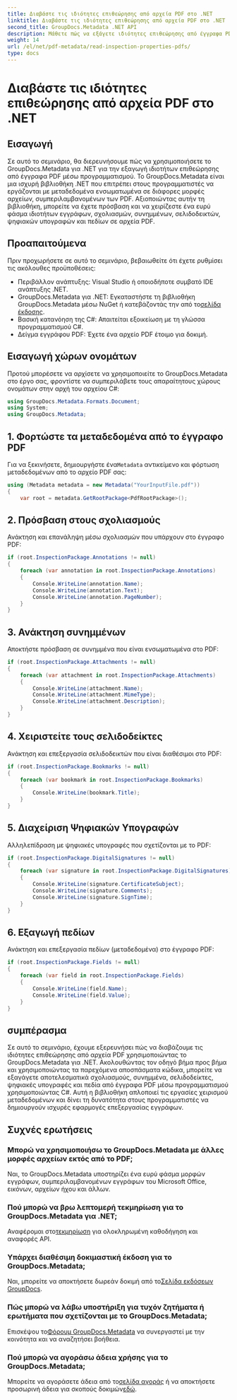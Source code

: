 ```yaml
---
title: Διαβάστε τις ιδιότητες επιθεώρησης από αρχεία PDF στο .NET
linktitle: Διαβάστε τις ιδιότητες επιθεώρησης από αρχεία PDF στο .NET
second_title: GroupDocs.Metadata .NET API
description: Μάθετε πώς να εξάγετε ιδιότητες επιθεώρησης από έγγραφα PDF χρησιμοποιώντας το GroupDocs.Metadata για .NET. Εξερευνήστε σχολιασμούς, συνημμένα και πολλά άλλα.
weight: 14
url: /el/net/pdf-metadata/read-inspection-properties-pdfs/
type: docs
---
```

# Διαβάστε τις ιδιότητες επιθεώρησης από αρχεία PDF στο .NET

## Εισαγωγή
Σε αυτό το σεμινάριο, θα διερευνήσουμε πώς να χρησιμοποιήσετε το GroupDocs.Metadata για .NET για την εξαγωγή ιδιοτήτων επιθεώρησης από έγγραφα PDF μέσω προγραμματισμού. Το GroupDocs.Metadata είναι μια ισχυρή βιβλιοθήκη .NET που επιτρέπει στους προγραμματιστές να εργάζονται με μεταδεδομένα ενσωματωμένα σε διάφορες μορφές αρχείων, συμπεριλαμβανομένων των PDF. Αξιοποιώντας αυτήν τη βιβλιοθήκη, μπορείτε να έχετε πρόσβαση και να χειρίζεστε ένα ευρύ φάσμα ιδιοτήτων εγγράφων, σχολιασμών, συνημμένων, σελιδοδεικτών, ψηφιακών υπογραφών και πεδίων σε αρχεία PDF.
## Προαπαιτούμενα
Πριν προχωρήσετε σε αυτό το σεμινάριο, βεβαιωθείτε ότι έχετε ρυθμίσει τις ακόλουθες προϋποθέσεις:
- Περιβάλλον ανάπτυξης: Visual Studio ή οποιοδήποτε συμβατό IDE ανάπτυξης .NET.
-  GroupDocs.Metadata για .NET: Εγκαταστήστε τη βιβλιοθήκη GroupDocs.Metadata μέσω NuGet ή κατεβάζοντάς την από το[σελίδα έκδοσης](https://releases.groupdocs.com/metadata/net/).
- Βασική κατανόηση της C#: Απαιτείται εξοικείωση με τη γλώσσα προγραμματισμού C#.
- Δείγμα εγγράφου PDF: Έχετε ένα αρχείο PDF έτοιμο για δοκιμή.

## Εισαγωγή χώρων ονομάτων
Προτού μπορέσετε να αρχίσετε να χρησιμοποιείτε το GroupDocs.Metadata στο έργο σας, φροντίστε να συμπεριλάβετε τους απαραίτητους χώρους ονομάτων στην αρχή του αρχείου C#:
```csharp
using GroupDocs.Metadata.Formats.Document;
using System;
using GroupDocs.Metadata;
```
## 1. Φορτώστε τα μεταδεδομένα από το έγγραφο PDF
 Για να ξεκινήσετε, δημιουργήστε ένα`Metadata` αντικείμενο και φόρτωση μεταδεδομένων από το αρχείο PDF σας:
```csharp
using (Metadata metadata = new Metadata("YourInputFile.pdf"))
{
    var root = metadata.GetRootPackage<PdfRootPackage>();
```
## 2. Πρόσβαση στους σχολιασμούς
Ανάκτηση και επανάληψη μέσω σχολιασμών που υπάρχουν στο έγγραφο PDF:
```csharp
if (root.InspectionPackage.Annotations != null)
{
    foreach (var annotation in root.InspectionPackage.Annotations)
    {
        Console.WriteLine(annotation.Name);
        Console.WriteLine(annotation.Text);
        Console.WriteLine(annotation.PageNumber);
    }
}
```
## 3. Ανάκτηση συνημμένων
Αποκτήστε πρόσβαση σε συνημμένα που είναι ενσωματωμένα στο PDF:
```csharp
if (root.InspectionPackage.Attachments != null)
{
    foreach (var attachment in root.InspectionPackage.Attachments)
    {
        Console.WriteLine(attachment.Name);
        Console.WriteLine(attachment.MimeType);
        Console.WriteLine(attachment.Description);
    }
}
```
## 4. Χειριστείτε τους σελιδοδείκτες
Ανάκτηση και επεξεργασία σελιδοδεικτών που είναι διαθέσιμοι στο PDF:
```csharp
if (root.InspectionPackage.Bookmarks != null)
{
    foreach (var bookmark in root.InspectionPackage.Bookmarks)
    {
        Console.WriteLine(bookmark.Title);
    }
}
```
## 5. Διαχείριση Ψηφιακών Υπογραφών
Αλληλεπίδραση με ψηφιακές υπογραφές που σχετίζονται με το PDF:
```csharp
if (root.InspectionPackage.DigitalSignatures != null)
{
    foreach (var signature in root.InspectionPackage.DigitalSignatures)
    {
        Console.WriteLine(signature.CertificateSubject);
        Console.WriteLine(signature.Comments);
        Console.WriteLine(signature.SignTime);
    }
}
```
## 6. Εξαγωγή πεδίων
Ανάκτηση και επεξεργασία πεδίων (μεταδεδομένα) στο έγγραφο PDF:
```csharp
if (root.InspectionPackage.Fields != null)
{
    foreach (var field in root.InspectionPackage.Fields)
    {
        Console.WriteLine(field.Name);
        Console.WriteLine(field.Value);
    }
}
```

## συμπέρασμα
Σε αυτό το σεμινάριο, έχουμε εξερευνήσει πώς να διαβάζουμε τις ιδιότητες επιθεώρησης από αρχεία PDF χρησιμοποιώντας το GroupDocs.Metadata για .NET. Ακολουθώντας τον οδηγό βήμα προς βήμα και χρησιμοποιώντας τα παρεχόμενα αποσπάσματα κώδικα, μπορείτε να εξαγάγετε αποτελεσματικά σχολιασμούς, συνημμένα, σελιδοδείκτες, ψηφιακές υπογραφές και πεδία από έγγραφα PDF μέσω προγραμματισμού χρησιμοποιώντας C#. Αυτή η βιβλιοθήκη απλοποιεί τις εργασίες χειρισμού μεταδεδομένων και δίνει τη δυνατότητα στους προγραμματιστές να δημιουργούν ισχυρές εφαρμογές επεξεργασίας εγγράφων.

## Συχνές ερωτήσεις
### Μπορώ να χρησιμοποιήσω το GroupDocs.Metadata με άλλες μορφές αρχείων εκτός από το PDF;
Ναι, το GroupDocs.Metadata υποστηρίζει ένα ευρύ φάσμα μορφών εγγράφων, συμπεριλαμβανομένων εγγράφων του Microsoft Office, εικόνων, αρχείων ήχου και άλλων.
### Πού μπορώ να βρω λεπτομερή τεκμηρίωση για το GroupDocs.Metadata για .NET;
 Αναφέρομαι στο[τεκμηρίωση](https://tutorials.groupdocs.com/metadata/net/) για ολοκληρωμένη καθοδήγηση και αναφορές API.
### Υπάρχει διαθέσιμη δοκιμαστική έκδοση για το GroupDocs.Metadata;
 Ναι, μπορείτε να αποκτήσετε δωρεάν δοκιμή από το[Σελίδα εκδόσεων GroupDocs](https://releases.groupdocs.com/).
### Πώς μπορώ να λάβω υποστήριξη για τυχόν ζητήματα ή ερωτήματα που σχετίζονται με το GroupDocs.Metadata;
 Επισκέψου το[Φόρουμ GroupDocs.Metadata](https://forum.groupdocs.com/c/metadata/14) να συνεργαστεί με την κοινότητα και να αναζητήσει βοήθεια.
### Πού μπορώ να αγοράσω άδεια χρήσης για το GroupDocs.Metadata;
Μπορείτε να αγοράσετε άδεια από το[σελίδα αγοράς](https://purchase.groupdocs.com/buy) ή να αποκτήσετε προσωρινή άδεια για σκοπούς δοκιμών[εδώ](https://purchase.groupdocs.com/temporary-license/).